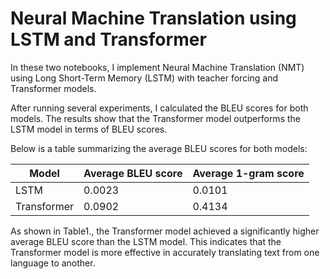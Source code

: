 # Neural Machine Translation using LSTM and Transformer

In these two notebooks, I implement Neural Machine Translation (NMT) using Long Short-Term Memory (LSTM) with teacher forcing and Transformer models. 

After running several experiments, I calculated the BLEU scores for both models. The results show that the Transformer model outperforms the LSTM model in terms of BLEU scores. 

Below is a table summarizing the average BLEU scores for both models:

| Model        | Average BLEU score | Average 1-gram score |
| ------------ | ------------------ | ---------------------|
| LSTM         | 0.0023             | 0.0101                |
| Transformer  | 0.0902             | 0.4134                |

As shown in Table1., the Transformer model achieved a significantly higher average BLEU score than the LSTM model. This indicates that the Transformer model is more effective in accurately translating text from one language to another.
